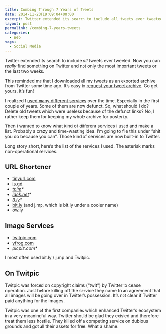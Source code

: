```yaml
---
title: Combing Through 7 Years of Tweets
date: 2014-11-23T19:09:04+00:00
excerpt: Twitter extended its search to include all tweets ever tweeted and not only old tweets from the last two weeks.
layout: post
permalink: /combing-7-years-tweets
categories:
  - Web
tags:
  - Social Media
---
```

Twitter extended its search to include _all_ tweets ever tweeted. Now you can _really_ find something on Twitter and not only the most important tweets or the last two weeks.

This reminded me that I downloaded all my tweets as an exported archive from Twitter some time ago. It’s easy to [request your tweet archive](https://twitter.com/settings/account). Go get yours, it’s fun!

I realized I [used many different services](https://twitter.com/search?q=from%3Acoffeemick%20twitpic) over the time. Especially in the first couple of years. Some of them are now defunct. So, what should I do? Delete old tweets which were useless because of the defunct links? No, I rather keep them for keeping my whole archive for posterity.

Then I wanted to know what kind of different services I used and make a list. Probably a crazy and time-wasting idea. I’m going to file this under “shit you do because you can”. Those kind of services are now built-in to Twitter.

Long story short, here’s the list of the services I used. The asterisk marks non-operational services.

## URL Shortener

  * [tinyurl.com](http://tinyurl.com/)
  * [is.gd](https://is.gd/)
  * _[tr.im](https://tr.im/)*_
  * _[idek.net](http://idek.net/)*_
  * _[3.ly](http://3.ly/)*_
  * [bit.ly](https://bitly.com/) (and j.mp, which is bit.ly under a cooler name)
  * [ow.ly](http://ow.ly/url/shorten-url)

## Image Services

  * [twitpic.com](http://twitpic.com/)
  * [yfrog.com](http://yfrog.com/)
  * _[picplz.com](https://web.archive.org/web/20120809064740/http://picplz.com/)*_

I most often used bit.ly / j.mp and Twitpic.

## On Twitpic

Twitpic was forced on copyright claims (“twit”) by Twitter to cease operation. Just before killing off the service they came to an agreement that all images will be going over in Twitter’s possession. It’s not clear if Twitter paid anything for the images.

Twitpic was one of the first companies which enhanced Twitter’s ecosystem in a very meaningful way. Twitter should be glad they existed and therefore treat them less hostile. They killed off a competing service on dubious grounds and got all their assets for free. What a shame.